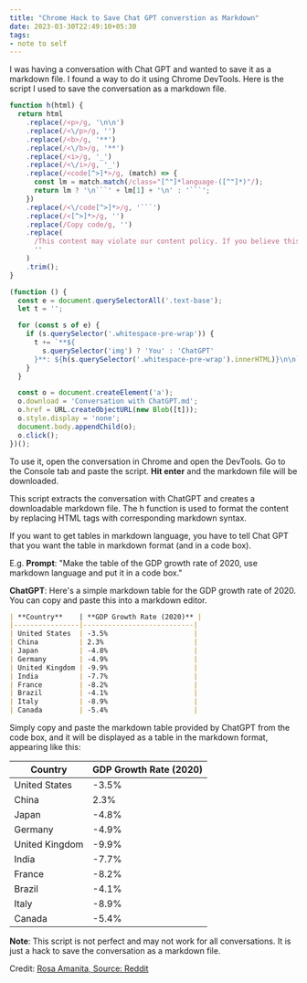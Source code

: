```yaml
---
title: "Chrome Hack to Save Chat GPT converstion as Markdown"
date: 2023-03-30T22:49:10+05:30
tags: 
- note to self
---
```

I was having a conversation with Chat GPT and wanted to save it as a markdown file. I found a way to do it using Chrome DevTools.
Here is the script I used to save the conversation as a markdown file.

```javascript
function h(html) {
  return html
    .replace(/<p>/g, '\n\n')
    .replace(/<\/p>/g, '')
    .replace(/<b>/g, '**')
    .replace(/<\/b>/g, '**')
    .replace(/<i>/g, '_')
    .replace(/<\/i>/g, '_')
    .replace(/<code[^>]*>/g, (match) => {
      const lm = match.match(/class="[^"]*language-([^"]*)"/);
      return lm ? '\n```' + lm[1] + '\n' : '```';
    })
    .replace(/<\/code[^>]*>/g, '```')
    .replace(/<[^>]*>/g, '')
    .replace(/Copy code/g, '')
    .replace(
      /This content may violate our content policy. If you believe this to be in error, please submit your feedback — your input will aid our research in this area./g,
      ''
    )
    .trim();
}

(function () {
  const e = document.querySelectorAll('.text-base');
  let t = '';

  for (const s of e) {
    if (s.querySelector('.whitespace-pre-wrap')) {
      t += `**${
        s.querySelector('img') ? 'You' : 'ChatGPT'
      }**: ${h(s.querySelector('.whitespace-pre-wrap').innerHTML)}\n\n`;
    }
  }

  const o = document.createElement('a');
  o.download = 'Conversation with ChatGPT.md';
  o.href = URL.createObjectURL(new Blob([t]));
  o.style.display = 'none';
  document.body.appendChild(o);
  o.click();
})();
```
To use it, open the conversation in Chrome and open the DevTools. Go to the Console tab and paste the script. **Hit enter** and the markdown file will be downloaded.

This script extracts the conversation with ChatGPT and creates a downloadable markdown file. The h function is used to format the content by replacing HTML tags with corresponding markdown syntax.

If you want to get tables in markdown language, you have to tell Chat GPT that you want the table in markdown format (and in a code box).

E.g. **Prompt**: "Make the table of the GDP growth rate of 2020, use markdown language and put it in a code box."

**ChatGPT**: Here's a simple markdown table for the GDP growth rate of 2020. You can copy and paste this into a markdown editor.

```markdown
| **Country**    | **GDP Growth Rate (2020)** |
|----------------|---------------------------|
| United States  | -3.5%                     |
| China          | 2.3%                      |
| Japan          | -4.8%                     |
| Germany        | -4.9%                     |
| United Kingdom | -9.9%                     |
| India          | -7.7%                     |
| France         | -8.2%                     |
| Brazil         | -4.1%                     |
| Italy          | -8.9%                     |
| Canada         | -5.4%                     |
```

Simply copy and paste the markdown table provided by ChatGPT from the code box, and it will be displayed as a table in the markdown format, appearing like this:

| **Country**    | **GDP Growth Rate (2020)** |
|----------------|---------------------------|
| United States  | -3.5%                     |
| China          | 2.3%                      |
| Japan          | -4.8%                     |
| Germany        | -4.9%                     |
| United Kingdom | -9.9%                     |
| India          | -7.7%                     |
| France         | -8.2%                     |
| Brazil         | -4.1%                     |
| Italy          | -8.9%                     |
| Canada         | -5.4%                     |



**Note**: This script is not perfect and may not work for all conversations. It is just a hack to save the conversation as a markdown file.

Credit: [Rosa Amanita, Source: Reddit](https://www.reddit.com/r/ChatGPT/comments/zm237o/save_your_chatgpt_conversation_as_a_markdown_file/)
